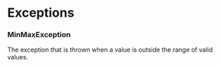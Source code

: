 # Exceptions
### MinMaxException
The exception that is thrown when a value is outside the range of valid values.